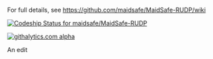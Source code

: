 For full details, see https://github.com/maidsafe/MaidSafe-RUDP/wiki

[ ![Codeship Status for maidsafe/MaidSafe-RUDP](https://www.codeship.io/projects/04340600-0bb2-0132-82a9-6695a14f90f5/status)](https://www.codeship.io/projects/32053)


[![githalytics.com alpha](https://cruel-carlota.pagodabox.com/0668914bda7d87caf862587ca72337b7 "githalytics.com")](http://githalytics.com/maidsafe/MaidSafe-RUDP)


An edit
